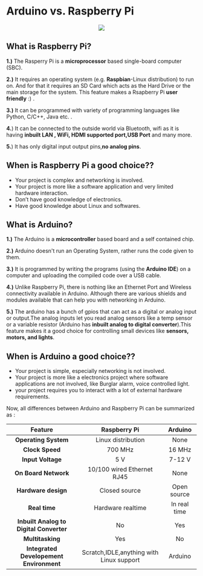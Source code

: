 # Arduino vs. Raspberry Pi

<p align="center"> 
<img src="https://user-images.githubusercontent.com/35935951/36996808-b942568e-20dd-11e8-96ad-61d7ee64a5fa.jpg">
</p>



## What is Raspberry Pi?

**1.)**  The Rasperry Pi is a **microprocessor** based single-board computer (SBC).  

**2.)**  It requires an operating system (e.g. **Raspbian**-Linux distribution) to run on. And for that it requires an SD Card which acts as the Hard Drive or the main storage for the system. This feature makes a Rsapberry Pi **user friendly** :) .  

**3.)**  It can be programmed with variety of programming languages like Python, C/C++, Java etc. .  

**4.**)  It can be connected to the outside world via Bluetooth, wifi as it is having **inbuilt LAN , WiFi, HDMI supported port,USB Port** and many more.  

**5.**)  It has only digital input output pins,**no analog pins**.  

## When is Raspberry Pi a good choice??

* Your project is complex and networking is involved.  
* Your project is more like a software application and very limited hardware interaction.  
* Don’t have good knowledge of electronics.  
* Have good knowledge about Linux and softwares.  
 

## What is Arduino?

**1.)**  The Arduino is a **microcontroller** based board and a self contained chip.  

**2.)**  Arduino doesn't run an Operating System, rather runs the code given to them.  

**3.)**  It is programmed by writing the programs (using the **Arduino IDE**) on a computer and uploading the compiled code over a USB cable.  

**4.)**  Unlike Raspberry Pi, there is nothing like an Ethernet Port and Wireless connectivity available in Arduino. Although there are various shields and modules available that can help you with networking in Arduino.  

**5.)**  The arduino has a bunch of gpios that can act as a digital or analog input or output.The analog inputs let you read analog sensors like a temp sensor or a variable resistor (Arduino has **inbuilt analog to digital converter**).This feature makes it a good choice for controlling small devices like **sensors, motors, and lights**.  

## When is Arduino a good choice??

* Your project is simple, especially networking is not involved.  
* Your project is more like a electronics project where software applications are not involved, like Burglar alarm, voice controlled light.  
* your project requires you to interact with a lot of external hardware requirements.  
 
Now, all differences between Arduino and Raspberry Pi can be summarized as :  

|**Feature**|**Raspberry Pi**|**Arduino**|
|:-----------:|:----------------:|:----------:|
|**Operating System**|Linux distribution|None|
|**Clock Speed**|	700 MHz|	16 MHz|
|**Input Voltage**|5 V| 7-12 V|
|**On Board Network**|10/100 wired Ethernet RJ45	|None	|
|**Hardware design**|	Closed source|	Open source|
|**Real time**|	Hardware realtime|	In real time|
|**Inbuilt Analog to Digital Converter**|	No	|Yes|
|**Multitasking**|Yes|No|
|**Integrated Developement Environment**|Scratch,IDLE,anything with Linux support|Arduino|
